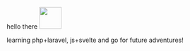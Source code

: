 hello there <img src="https://github.com/images/mona-whisper.gif" height="50">

learning php+laravel, js+svelte and go for future adventures!
